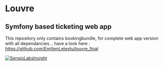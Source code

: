 # Louvre
## Symfony based ticketing web app
This repository only contains bookingbundle, for complete web app version with all dependancies... have a look here : https://github.com/EmilienLetestu/louvre_final

[![SensioLabsInsight](https://insight.sensiolabs.com/projects/4937ddb5-3eaa-4edc-b6ca-e51b8480f55a/big.png)](https://insight.sensiolabs.com/projects/4937ddb5-3eaa-4edc-b6ca-e51b8480f55a)
